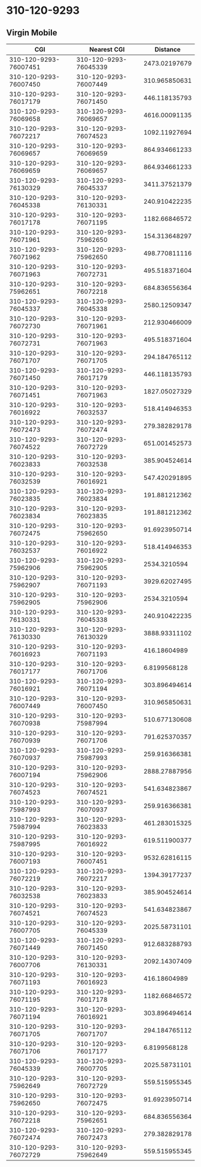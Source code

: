 # 310-120-9293
## Virgin Mobile


| CGI | Nearest CGI | Distance |
|-----|-------------|----------|
| 310-120-9293-76007451 | 310-120-9293-76045339 | 2473.02197679 |
| 310-120-9293-76007450 | 310-120-9293-76007449 | 310.965850631 |
| 310-120-9293-76017179 | 310-120-9293-76071450 | 446.118135793 |
| 310-120-9293-76069658 | 310-120-9293-76069657 | 4616.00091135 |
| 310-120-9293-76072217 | 310-120-9293-76074523 | 1092.11927694 |
| 310-120-9293-76069657 | 310-120-9293-76069659 | 864.934661233 |
| 310-120-9293-76069659 | 310-120-9293-76069657 | 864.934661233 |
| 310-120-9293-76130329 | 310-120-9293-76045337 | 3411.37521379 |
| 310-120-9293-76045338 | 310-120-9293-76130331 | 240.910422235 |
| 310-120-9293-76017178 | 310-120-9293-76071195 | 1182.66846572 |
| 310-120-9293-76071961 | 310-120-9293-75962650 | 154.313648297 |
| 310-120-9293-76071962 | 310-120-9293-75962650 | 498.770811116 |
| 310-120-9293-76071963 | 310-120-9293-76072731 | 495.518371604 |
| 310-120-9293-75962651 | 310-120-9293-76072218 | 684.836556364 |
| 310-120-9293-76045337 | 310-120-9293-76045338 | 2580.12509347 |
| 310-120-9293-76072730 | 310-120-9293-76071961 | 212.930466009 |
| 310-120-9293-76072731 | 310-120-9293-76071963 | 495.518371604 |
| 310-120-9293-76071707 | 310-120-9293-76071705 | 294.184765112 |
| 310-120-9293-76071450 | 310-120-9293-76017179 | 446.118135793 |
| 310-120-9293-76071451 | 310-120-9293-76071963 | 1827.05027329 |
| 310-120-9293-76016922 | 310-120-9293-76032537 | 518.414946353 |
| 310-120-9293-76072473 | 310-120-9293-76072474 | 279.382829178 |
| 310-120-9293-76074522 | 310-120-9293-76072729 | 651.001452573 |
| 310-120-9293-76023833 | 310-120-9293-76032538 | 385.904524614 |
| 310-120-9293-76032539 | 310-120-9293-76016921 | 547.420291895 |
| 310-120-9293-76023835 | 310-120-9293-76023834 | 191.881212362 |
| 310-120-9293-76023834 | 310-120-9293-76023835 | 191.881212362 |
| 310-120-9293-76072475 | 310-120-9293-75962650 | 91.6923950714 |
| 310-120-9293-76032537 | 310-120-9293-76016922 | 518.414946353 |
| 310-120-9293-75962906 | 310-120-9293-75962905 | 2534.3210594 |
| 310-120-9293-75962907 | 310-120-9293-76071193 | 3929.62027495 |
| 310-120-9293-75962905 | 310-120-9293-75962906 | 2534.3210594 |
| 310-120-9293-76130331 | 310-120-9293-76045338 | 240.910422235 |
| 310-120-9293-76130330 | 310-120-9293-76130329 | 3888.93311102 |
| 310-120-9293-76016923 | 310-120-9293-76071193 | 416.18604989 |
| 310-120-9293-76017177 | 310-120-9293-76071706 | 6.8199568128 |
| 310-120-9293-76016921 | 310-120-9293-76071194 | 303.896494614 |
| 310-120-9293-76007449 | 310-120-9293-76007450 | 310.965850631 |
| 310-120-9293-76070938 | 310-120-9293-75987994 | 510.677130608 |
| 310-120-9293-76070939 | 310-120-9293-76071706 | 791.625370357 |
| 310-120-9293-76070937 | 310-120-9293-75987993 | 259.916366381 |
| 310-120-9293-76007194 | 310-120-9293-75962906 | 2888.27887956 |
| 310-120-9293-76074523 | 310-120-9293-76074521 | 541.634823867 |
| 310-120-9293-75987993 | 310-120-9293-76070937 | 259.916366381 |
| 310-120-9293-75987994 | 310-120-9293-76023833 | 461.283015325 |
| 310-120-9293-75987995 | 310-120-9293-76016922 | 619.511900377 |
| 310-120-9293-76007193 | 310-120-9293-76007451 | 9532.62816115 |
| 310-120-9293-76072219 | 310-120-9293-76072217 | 1394.39177237 |
| 310-120-9293-76032538 | 310-120-9293-76023833 | 385.904524614 |
| 310-120-9293-76074521 | 310-120-9293-76074523 | 541.634823867 |
| 310-120-9293-76007705 | 310-120-9293-76045339 | 2025.58731101 |
| 310-120-9293-76071449 | 310-120-9293-76071450 | 912.683288793 |
| 310-120-9293-76007706 | 310-120-9293-76130331 | 2092.14307409 |
| 310-120-9293-76071193 | 310-120-9293-76016923 | 416.18604989 |
| 310-120-9293-76071195 | 310-120-9293-76017178 | 1182.66846572 |
| 310-120-9293-76071194 | 310-120-9293-76016921 | 303.896494614 |
| 310-120-9293-76071705 | 310-120-9293-76071707 | 294.184765112 |
| 310-120-9293-76071706 | 310-120-9293-76017177 | 6.8199568128 |
| 310-120-9293-76045339 | 310-120-9293-76007705 | 2025.58731101 |
| 310-120-9293-75962649 | 310-120-9293-76072729 | 559.515955345 |
| 310-120-9293-75962650 | 310-120-9293-76072475 | 91.6923950714 |
| 310-120-9293-76072218 | 310-120-9293-75962651 | 684.836556364 |
| 310-120-9293-76072474 | 310-120-9293-76072473 | 279.382829178 |
| 310-120-9293-76072729 | 310-120-9293-75962649 | 559.515955345 |
